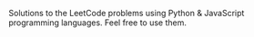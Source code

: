 Solutions to the LeetCode problems using Python & JavaScript programming languages. Feel free to use them.
